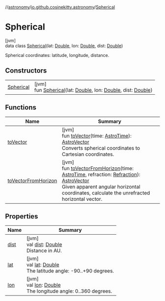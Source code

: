 //[astronomy](../../../index.md)/[io.github.cosinekitty.astronomy](../index.md)/[Spherical](index.md)

# Spherical

[jvm]\
data class [Spherical](index.md)(lat: [Double](https://kotlinlang.org/api/latest/jvm/stdlib/kotlin/-double/index.html), lon: [Double](https://kotlinlang.org/api/latest/jvm/stdlib/kotlin/-double/index.html), dist: [Double](https://kotlinlang.org/api/latest/jvm/stdlib/kotlin/-double/index.html))

Spherical coordinates: latitude, longitude, distance.

## Constructors

| | |
|---|---|
| [Spherical](-spherical.md) | [jvm]<br>fun [Spherical](-spherical.md)(lat: [Double](https://kotlinlang.org/api/latest/jvm/stdlib/kotlin/-double/index.html), lon: [Double](https://kotlinlang.org/api/latest/jvm/stdlib/kotlin/-double/index.html), dist: [Double](https://kotlinlang.org/api/latest/jvm/stdlib/kotlin/-double/index.html)) |

## Functions

| Name | Summary |
|---|---|
| [toVector](to-vector.md) | [jvm]<br>fun [toVector](to-vector.md)(time: [AstroTime](../-astro-time/index.md)): [AstroVector](../-astro-vector/index.md)<br>Converts spherical coordinates to Cartesian coordinates. |
| [toVectorFromHorizon](to-vector-from-horizon.md) | [jvm]<br>fun [toVectorFromHorizon](to-vector-from-horizon.md)(time: [AstroTime](../-astro-time/index.md), refraction: [Refraction](../-refraction/index.md)): [AstroVector](../-astro-vector/index.md)<br>Given apparent angular horizontal coordinates, calculate the unrefracted horizontal vector. |

## Properties

| Name | Summary |
|---|---|
| [dist](dist.md) | [jvm]<br>val [dist](dist.md): [Double](https://kotlinlang.org/api/latest/jvm/stdlib/kotlin/-double/index.html)<br>Distance in AU. |
| [lat](lat.md) | [jvm]<br>val [lat](lat.md): [Double](https://kotlinlang.org/api/latest/jvm/stdlib/kotlin/-double/index.html)<br>The latitude angle: -90..+90 degrees. |
| [lon](lon.md) | [jvm]<br>val [lon](lon.md): [Double](https://kotlinlang.org/api/latest/jvm/stdlib/kotlin/-double/index.html)<br>The longitude angle: 0..360 degrees. |
